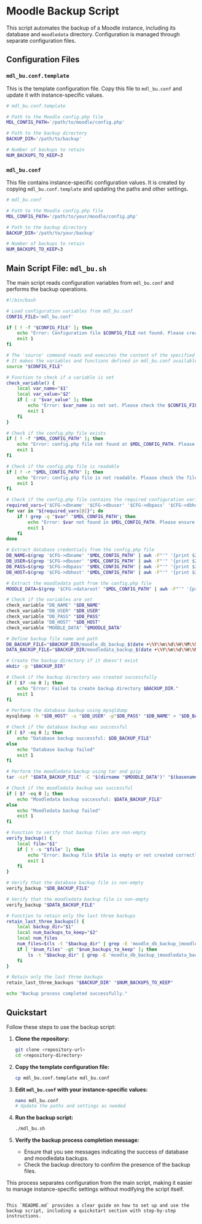 # Moodle Backup Script

This script automates the backup of a Moodle instance, including its database and `moodledata` directory. Configuration is managed through separate configuration files.

## Configuration Files

### `mdl_bu.conf.template`
This is the template configuration file. Copy this file to `mdl_bu.conf` and update it with instance-specific values.

```bash
# mdl_bu.conf.template

# Path to the Moodle config.php file
MDL_CONFIG_PATH='/path/to/moodle/config.php'

# Path to the backup directory
BACKUP_DIR='/path/to/backup'

# Number of backups to retain
NUM_BACKUPS_TO_KEEP=3
```

### `mdl_bu.conf`
This file contains instance-specific configuration values. It is created by copying `mdl_bu.conf.template` and updating the paths and other settings.

```bash
# mdl_bu.conf

# Path to the Moodle config.php file
MDL_CONFIG_PATH='/path/to/your/moodle/config.php'

# Path to the backup directory
BACKUP_DIR='/path/to/your/backup'

# Number of backups to retain
NUM_BACKUPS_TO_KEEP=3
```

## Main Script File: `mdl_bu.sh`
The main script reads configuration variables from `mdl_bu.conf` and performs the backup operations.

```bash
#!/bin/bash

# Load configuration variables from mdl_bu.conf
CONFIG_FILE='mdl_bu.conf'

if [ ! -f "$CONFIG_FILE" ]; then
    echo "Error: Configuration file $CONFIG_FILE not found. Please create it based on mdl_bu.conf.template."
    exit 1
fi

# The 'source' command reads and executes the content of the specified file
# It makes the variables and functions defined in mdl_bu.conf available in this script
source "$CONFIG_FILE"

# Function to check if a variable is set
check_variable() {
    local var_name="$1"
    local var_value="$2"
    if [ -z "$var_value" ]; then
        echo "Error: $var_name is not set. Please check the $CONFIG_FILE file."
        exit 1
    fi
}

# Check if the config.php file exists
if [ ! -f "$MDL_CONFIG_PATH" ]; then
    echo "Error: config.php file not found at $MDL_CONFIG_PATH. Please provide the correct path."
    exit 1
fi

# Check if the config.php file is readable
if [ ! -r "$MDL_CONFIG_PATH" ]; then
    echo "Error: config.php file is not readable. Please check the file permissions."
    exit 1
fi

# Check if the config.php file contains the required configuration variables
required_vars=('$CFG->dbname' '$CFG->dbuser' '$CFG->dbpass' '$CFG->dbhost' '$CFG->dataroot')
for var in "${required_vars[@]}"; do
    if ! grep -q "$var" "$MDL_CONFIG_PATH"; then
        echo "Error: $var not found in $MDL_CONFIG_PATH. Please ensure the config.php file is correctly configured."
        exit 1
    fi
done

# Extract database credentials from the config.php file
DB_NAME=$(grep '$CFG->dbname' "$MDL_CONFIG_PATH" | awk -F"'" '{print $2}')
DB_USER=$(grep '$CFG->dbuser' "$MDL_CONFIG_PATH" | awk -F"'" '{print $2}')
DB_PASS=$(grep '$CFG->dbpass' "$MDL_CONFIG_PATH" | awk -F"'" '{print $2}')
DB_HOST=$(grep '$CFG->dbhost' "$MDL_CONFIG_PATH" | awk -F"'" '{print $2}')

# Extract the moodledata path from the config.php file
MOODLE_DATA=$(grep '$CFG->dataroot' "$MDL_CONFIG_PATH" | awk -F"'" '{print $2}')

# Check if the variables are set
check_variable "DB_NAME" "$DB_NAME"
check_variable "DB_USER" "$DB_USER"
check_variable "DB_PASS" "$DB_PASS"
check_variable "DB_HOST" "$DB_HOST"
check_variable "MOODLE_DATA" "$MOODLE_DATA"

# Define backup file name and path
DB_BACKUP_FILE="$BACKUP_DIR/moodle_db_backup_$(date +\%Y\%m\%d\%H\%M\%S).sql"
DATA_BACKUP_FILE="$BACKUP_DIR/moodledata_backup_$(date +\%Y\%m\%d\%H\%M\%S).tar.gz"

# Create the backup directory if it doesn't exist
mkdir -p "$BACKUP_DIR"

# Check if the backup directory was created successfully
if [ $? -ne 0 ]; then
    echo "Error: Failed to create backup directory $BACKUP_DIR."
    exit 1
fi

# Perform the database backup using mysqldump
mysqldump -h "$DB_HOST" -u "$DB_USER" -p"$DB_PASS" "$DB_NAME" > "$DB_BACKUP_FILE"

# Check if the database backup was successful
if [ $? -eq 0 ]; then
    echo "Database backup successful: $DB_BACKUP_FILE"
else
    echo "Database backup failed"
    exit 1
fi

# Perform the moodledata backup using tar and gzip
tar -czf "$DATA_BACKUP_FILE" -C "$(dirname "$MOODLE_DATA")" "$(basename "$MOODLE_DATA")"

# Check if the moodledata backup was successful
if [ $? -eq 0 ]; then
    echo "Moodledata backup successful: $DATA_BACKUP_FILE"
else
    echo "Moodledata backup failed"
    exit 1
fi

# Function to verify that backup files are non-empty
verify_backup() {
    local file="$1"
    if [ ! -s "$file" ]; then
        echo "Error: Backup file $file is empty or not created correctly."
        exit 1
    fi
}

# Verify that the database backup file is non-empty
verify_backup "$DB_BACKUP_FILE"

# Verify that the moodledata backup file is non-empty
verify_backup "$DATA_BACKUP_FILE"

# Function to retain only the last three backups
retain_last_three_backups() {
    local backup_dir="$1"
    local num_backups_to_keep="$2"
    local num_files
    num_files=$(ls -t "$backup_dir" | grep -E 'moodle_db_backup_|moodledata_backup_' | wc -l)
    if [ "$num_files" -gt "$num_backups_to_keep" ]; then
        ls -t "$backup_dir" | grep -E 'moodle_db_backup_|moodledata_backup_' | tail -n +$(($num_backups_to_keep + 1)) | xargs -I {} rm -- "$backup_dir"/{}
    fi
}

# Retain only the last three backups
retain_last_three_backups "$BACKUP_DIR" "$NUM_BACKUPS_TO_KEEP"

echo "Backup process completed successfully."
```

## Quickstart

Follow these steps to use the backup script:

1. **Clone the repository:**
   ```bash
   git clone <repository-url>
   cd <repository-directory>
   ```

2. **Copy the template configuration file:**
   ```bash
   cp mdl_bu.conf.template mdl_bu.conf
   ```

3. **Edit `mdl_bu.conf` with your instance-specific values:**
   ```bash
   nano mdl_bu.conf
   # Update the paths and settings as needed
   ```

4. **Run the backup script:**
   ```bash
   ./mdl_bu.sh
   ```

5. **Verify the backup process completion message:**
   - Ensure that you see messages indicating the success of database and moodledata backups.
   - Check the backup directory to confirm the presence of the backup files.

This process separates configuration from the main script, making it easier to manage instance-specific settings without modifying the script itself.
```

This `README.md` provides a clear guide on how to set up and use the backup script, including a quickstart section with step-by-step instructions.